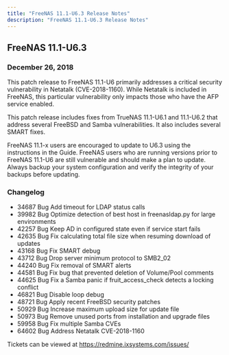 ```yaml
---
title: "FreeNAS 11.1-U6.3 Release Notes"
description: "FreeNAS 11.1-U6.3 Release Notes"
---
```


## FreeNAS 11.1-U6.3

### December 26, 2018
This patch release to FreeNAS 11.1-U6  primarily addresses a critical security vulnerability in Netatalk (CVE-2018-1160). While Netatalk is included in FreeNAS, this particular vulnerability only impacts those who have the AFP service enabled.

This patch release includes fixes from TrueNAS 11.1-U6.1 and 11.1-U6.2 that address several FreeBSD and Samba vulnerabilities. It also includes several SMART fixes.

FreeNAS 11.1-x users are encouraged to update to U6.3 using the instructions in the Guide. FreeNAS users who are running versions prior to FreeNAS 11.1-U6 are still vulnerable and should make a plan to update. Always backup your system configuration and verify the integrity of your backups before updating.

### Changelog

+ 34687	Bug	Add timeout for LDAP status calls
+ 39982	Bug	Optimize detection of best host in freenasldap.py for large environments
+ 42257	Bug	Keep AD in configured state even if service start fails
+ 42635	Bug	Fix calculating total file size when resuming download of updates
+ 43168	Bug	Fix SMART debug
+ 43712	Bug	Drop server minimum protocol to SMB2_02
+ 44240	Bug	Fix removal of SMART alerts
+ 44581	Bug	Fix bug that prevented deletion of Volume/Pool comments
+ 44625	Bug	Fix a Samba panic if fruit_access_check detects a locking conflict
+ 46821	Bug	Disable loop debug
+ 48721	Bug	Apply recent FreeBSD security patches
+ 50929	Bug	Increase maximum upload size for update file
+ 50973	Bug	Remove unused ports from installation and upgrade files
+ 59958	Bug	Fix multiple Samba CVEs
+ 64602	Bug	Address Netatalk CVE-2018-1160

Tickets can be viewed at https://redmine.ixsystems.com/issues/